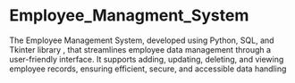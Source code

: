 # Employee_Managment_System
The Employee Management System, developed using Python, SQL, and Tkinter library , that  streamlines employee data management through a user-friendly interface. It supports adding,  updating, deleting, and viewing employee records, ensuring efficient, secure, and accessible data  handling
